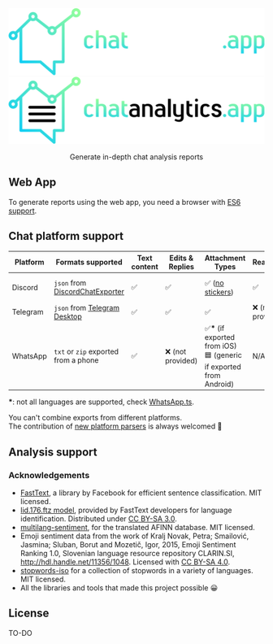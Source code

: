 <div align="center">

![Logo-Dark](assets/docs/banner_dark.png#gh-dark-mode-only)
![Logo-Light](assets/docs/banner_light.png#gh-light-mode-only)

Generate in-depth chat analysis reports

</div>


## Web App

To generate reports using the web app, you need a browser with [ES6 support](https://caniuse.com/es6).


## Chat platform support

| Platform | Formats supported                                                                | Text content | Edits & Replies   | Attachment Types                                                                      | Reactions         | Profile picture         | Mentions     |
| -------- | -------------------------------------------------------------------------------- | ------------ | ----------------- | ------------------------------------------------------------------------------------- | ----------------- | ----------------------- | ------------ |
| Discord  | `json` from [DiscordChatExporter](https://github.com/Tyrrrz/DiscordChatExporter) | ✅           | ✅                | ✅ ([no stickers](https://github.com/Tyrrrz/DiscordChatExporter/issues/638))          | ✅                | ✅ (until link expires) | ✅ (as text) |
| Telegram | `json` from [Telegram Desktop](https://desktop.telegram.org/)                    | ✅           | ✅                | ✅                                                                                    | ❌ (not provided) | ❌                      | ✅ (as text) |
| WhatsApp | `txt` or `zip` exported from a phone                                             | ✅           | ❌ (not provided) | ✅<strong>*</strong> (if exported from iOS)<br>🟦 (generic if exported from Android) | N/A               | ❌                      | ✅ (as text) |

<strong>*</strong>: not all languages are supported, check [WhatsApp.ts](pipeline/parse/parsers/WhatsApp.ts).

You can't combine exports from different platforms.  
The contribution of [new platform parsers](pipeline/parse/parsers/README.md) is always welcomed 🙂

## Analysis support




### Acknowledgements

* [FastText](https://fasttext.cc/), a library by Facebook for efficient sentence classification. MIT licensed.
* [lid.176.ftz model](https://fasttext.cc/docs/en/language-identification.html), provided by FastText developers for language identification. Distributed under [CC BY-SA 3.0](https://creativecommons.org/licenses/by-sa/3.0/).
* [multilang-sentiment](https://github.com/marcellobarile/multilang-sentiment), for the translated AFINN database. MIT licensed.
* Emoji sentiment data from the work of Kralj Novak, Petra; Smailović, Jasmina; Sluban, Borut and Mozetič, Igor, 2015, Emoji Sentiment Ranking 1.0, Slovenian language resource repository CLARIN.SI, http://hdl.handle.net/11356/1048. Licensed with [CC BY-SA 4.0](https://creativecommons.org/licenses/by-sa/4.0/).
* [stopwords-iso](https://github.com/stopwords-iso/stopwords-iso) for a collection of stopwords in a variety of languages. MIT licensed.
* All the libraries and tools that made this project possible 😀

## License

TO-DO
